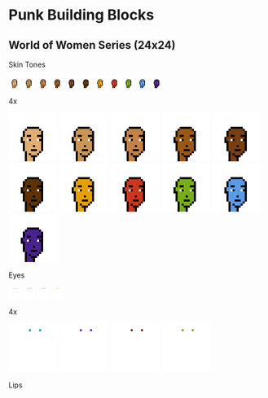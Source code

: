 # Punk Building Blocks




## World of Women Series (24x24)

Skin Tones

![](i/woman-light_warm_olive.png)
![](i/woman-medium_olive.png)
![](i/woman-medium_gold.png)
![](i/woman-deep_warm_gold.png)
![](i/woman-deep_bronze.png)
![](i/woman-deep_neutral.png)
![](i/woman-golden.png)
![](i/woman-burning_red.png)
![](i/woman-cyber_green.png)
![](i/woman-cool_blue.png)
![](i/woman-night_goddess.png)

4x

![](i/woman-light_warm_olive4x.png)
![](i/woman-medium_olive4x.png)
![](i/woman-medium_gold4x.png)
![](i/woman-deep_warm_gold4x.png)
![](i/woman-deep_bronze4x.png)
![](i/woman-deep_neutral4x.png)
![](i/woman-golden4x.png)
![](i/woman-burning_red4x.png)
![](i/woman-cyber_green4x.png)
![](i/woman-cool_blue4x.png)
![](i/woman-night_goddess4x.png)



Eyes

![](i/woman-eyes-blue.png)
![](i/woman-eyes-purple.png)
![](i/woman-eyes-brown.png)
![](i/woman-eyes-green.png)

4x

![](i/woman-eyes-blue4x.png)
![](i/woman-eyes-purple4x.png)
![](i/woman-eyes-brown4x.png)
![](i/woman-eyes-green4x.png)



Lips